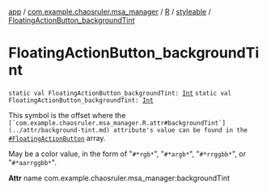 [app](../../../index.md) / [com.example.chaosruler.msa_manager](../../index.md) / [R](../index.md) / [styleable](index.md) / [FloatingActionButton_backgroundTint](.)

# FloatingActionButton_backgroundTint

`static val FloatingActionButton_backgroundTint: `[`Int`](https://kotlinlang.org/api/latest/jvm/stdlib/kotlin/-int/index.html)
`static val FloatingActionButton_backgroundTint: `[`Int`](https://kotlinlang.org/api/latest/jvm/stdlib/kotlin/-int/index.html)

This symbol is the offset where the ``[`com.example.chaosruler.msa_manager.R.attr#backgroundTint`](../attr/background-tint.md) attribute's value can be found in the ``[`#FloatingActionButton`](-floating-action-button.md) array.

May be a color value, in the form of "`#*rgb*`", "`#*argb*`", "`#*rrggbb*`", or "`#*aarrggbb*`".

**Attr**
name com.example.chaosruler.msa_manager:backgroundTint

